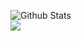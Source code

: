 
![Github Stats](https://github-readme-stats.vercel.app/api?username=westmany&count_private=true&show_icons=true&include_all_commits=true)
<br>
<img src="https://profile-counter.glitch.me/westmany/count.svg" />

